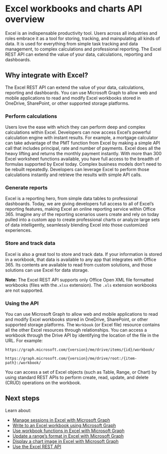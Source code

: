 # Excel workbooks and charts API overview

Excel is an indispensable productivity tool. Users across all industries and roles embrace it as a tool for storing, tracking, and mainpulating all kinds of data. It is used for everything from simple task tracking and data management, to complex calculations and professional reporting. The Excel REST API can extend the value of your data, calculations, reporting and dashboards.

## Why integrate with Excel?

The Excel REST API can extend the value of your data, calculations, reporting and dashboards. You can use Microsoft Graph to allow web and mobile applications to read and modify Excel workbooks stored in OneDrive, SharePoint, or other supported storage platforms.

### Perform calculations

Users love the ease with which they can perform deep and complex calculations within Excel. Developers can now access Excel’s powerful calculation engine with instant results. For example, a mortgage calculator can take advantage of the PMT function from Excel by making a simple API call that includes principal, rate and number of payments. Excel does all the heavy lifting and returns the monthly payment instantly. With more than 300 Excel worksheet functions available, you have full access to the breadth of formulas supported by Excel today. Complex business models don’t need to be rebuilt repeatedly. Developers can leverage Excel to perform those calculations instantly and retrieve the results with simple API calls.

### Generate reports

Excel is a reporting hero, from simple data tables to professional dashboards. Today, we are giving developers full access to all of Excel’s reporting features, making Excel an online reporting service within Office 365. Imagine any of the reporting scenarios users create and rely on today pulled into a custom app to create professional charts or analyze large sets of data intelligently, seamlessly blending Excel into those customized experiences.

### Store and track data

Excel is also a great tool to store and track data. If your information is stored in a workbook, that data is available to any app that integrates with Office 365. Its contents are available to read from custom solutions, and those solutions can use Excel for data storage.

**Note:** The Excel REST API supports only Office Open XML file formatted workbooks (files with the`.xlsx` extension). The `.xls` extension workbooks are not supported. 

### Using the API
You can use Microsoft Graph to allow web and mobile applications to read and modify Excel workbooks stored in OneDrive, SharePoint, or other supported storage platforms. The `Workbook` (or Excel file) resource contains all the other Excel resources through relationships. You can access a workbook through the Drive API by identifying the location of the file in the URL. For example:

`https://graph.microsoft.com/{version}/me/drive/items/{id}/workbook/`

`https://graph.microsoft.com/{version}/me/drive/root:/{item-path}:/workbook/ `

You can access a set of Excel objects (such as Table, Range, or Chart) by using standard REST APIs to perform create, read, update, and delete (CRUD) operations on the workbook.

## Next steps
Learn about: 

* [Manage sessions in Excel with Microsoft Graph](excel-manage-sessions.md) 
* [Write to an Excel workbook using Microsoft Graph](excel-write-to-workbook.md)
* [Use workbook functions in Excel with Microsoft Graph](excel-use-functions.md)
* [Update a range’s format in Excel with Microsoft Graph](excel-update-range-format.md)
* [Display a chart image in Excel with Microsoft Graph](excel-display-chart-image.md)
* [Use the Excel REST API](../api-reference/v1.0/resources/excel.md)

